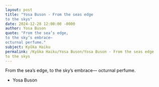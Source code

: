 ```yaml
---
layout: post
title: "Yosa Buson - From the seas edge 
to the skys"
date: 2024-12-28 12:00:00 -0000
author: Yosa Buson
quote: "From the sea’s edge, 
to the sky’s embrace—
octurnal perfume."
subject: Kyōka Haiku
permalink: /Kyōka Haiku/Yosa Buson/Yosa Buson - From the seas edge 
to the skys
---
```


From the sea’s edge, 
to the sky’s embrace—
octurnal perfume.

- Yosa Buson
